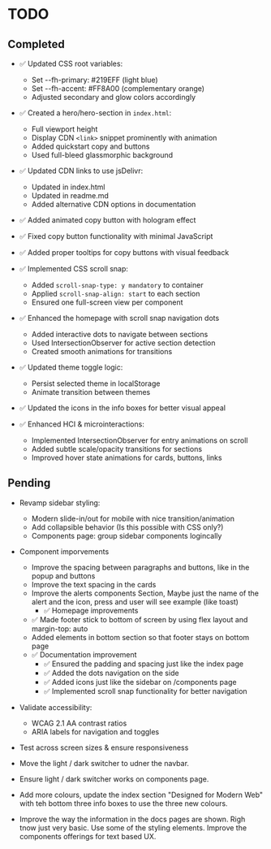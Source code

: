 # TODO

## Completed
- ✅ Updated CSS root variables:
  - Set --fh-primary: #219EFF (light blue)
  - Set --fh-accent: #FF8A00 (complementary orange)
  - Adjusted secondary and glow colors accordingly

- ✅ Created a hero/hero-section in `index.html`:
  - Full viewport height
  - Display CDN `<link>` snippet prominently with animation
  - Added quickstart copy and buttons
  - Used full-bleed glassmorphic background

- ✅ Updated CDN links to use jsDelivr:
  - Updated in index.html
  - Updated in readme.md
  - Added alternative CDN options in documentation

- ✅ Added animated copy button with hologram effect
- ✅ Fixed copy button functionality with minimal JavaScript
- ✅ Added proper tooltips for copy buttons with visual feedback

- ✅ Implemented CSS scroll snap:
  - Added `scroll-snap-type: y mandatory` to container
  - Applied `scroll-snap-align: start` to each section
  - Ensured one full-screen view per component

- ✅ Enhanced the homepage with scroll snap navigation dots
  - Added interactive dots to navigate between sections
  - Used IntersectionObserver for active section detection
  - Created smooth animations for transitions

- ✅ Updated theme toggle logic:
  - Persist selected theme in localStorage
  - Animate transition between themes
  
- ✅ Updated the icons in the info boxes for better visual appeal

- ✅ Enhanced HCI & microinteractions:
  - Implemented IntersectionObserver for entry animations on scroll
  - Added subtle scale/opacity transitions for sections
  - Improved hover state animations for cards, buttons, links

## Pending
- Revamp sidebar styling:
  - Modern slide-in/out for mobile with nice transition/animation
  - Add collapsible behavior (Is this possible with CSS only?)
  - Components page: group sidebar components logincally

- Component imporvements
  - Improve the spacing between paragraphs and buttons, like in the popup and buttons
  - Improve the text spacing in the cards
  - Improve the alerts components Section, Maybe just the name of the alert and the icon, press and user will see example (like toast)
    - ✅ Homepage improvements
   - ✅ Made footer stick to bottom of screen by using flex layout and margin-top: auto
   - Added elements in bottom section so that footer stays on bottom page
  - ✅ Documentation improvement
    - ✅ Ensured the padding and spacing just like the index page
    - ✅ Added the dots navigation on the side
    - ✅ Added icons just like the sidebar on /components page
    - ✅ Implemented scroll snap functionality for better navigation

- Validate accessibility:
  - WCAG 2.1 AA contrast ratios
  - ARIA labels for navigation and toggles

- Test across screen sizes & ensure responsiveness
- Move the light / dark switcher to udner the navbar. 
- Ensure light / dark switcher works on components page. 
- Add more colours, update the index section "Designed for Modern Web" with teh bottom three info boxes to use the three new colours. 
- Improve the way the information in the docs pages are shown. Righ tnow just very basic. Use some of the styling elements. Improve the components offerings for text based UX. 